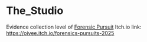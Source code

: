 # The_Studio

Evidence collection level of [Forensic Pursuit](https://github.com/nina-huangg/Forensics-Pursuit?tab=readme-ov-file)
Itch.io link: https://oivee.itch.io/forensics-pursuits-2025
